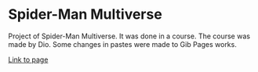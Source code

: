 # Spider-Man Multiverse

Project of Spider-Man Multiverse. It was done in a course. The course was made by Dio.
Some changes in pastes were made to Gib Pages works.

<a href="https://fernandakagami.github.io/event-projects/dio-multiverse/index.html">Link to page</a>